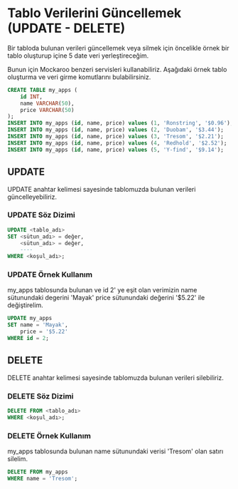 # Tablo Verilerini Güncellemek (UPDATE - DELETE)
Bir tabloda bulunan verileri güncellemek veya silmek için öncelikle örnek bir tablo oluşturup içine 5 date veri yerleştireceğim.

Bunun için Mockaroo benzeri servisleri kullanabiliriz. Aşağıdaki örnek tablo oluşturma ve veri girme komutlarını bulabilirsiniz.
```sql
CREATE TABLE my_apps (
	id INT,
	name VARCHAR(50),
	price VARCHAR(50)
);
INSERT INTO my_apps (id, name, price) values (1, 'Ronstring', '$0.96');
INSERT INTO my_apps (id, name, price) values (2, 'Duobam', '$3.44');
INSERT INTO my_apps (id, name, price) values (3, 'Tresom', '$2.21');
INSERT INTO my_apps (id, name, price) values (4, 'Redhold', '$2.52');
INSERT INTO my_apps (id, name, price) values (5, 'Y-find', '$9.14');
```
## UPDATE
UPDATE anahtar kelimesi sayesinde tablomuzda bulunan verileri güncelleyebiliriz.
### UPDATE Söz Dizimi
```sql
UPDATE <tablo_adı>
SET <sütun_adı> = değer, 
    <sütun_adı> = değer,
    ----
WHERE <koşul_adı>;
```
### UPDATE Örnek Kullanım
my_apps tablosunda bulunan ve id 2' ye eşit olan verimizin name sütunundaki degerini 'Mayak' price sütunundaki değerini '$5.22' ile değiştirelim.

```sql
UPDATE my_apps
SET name = 'Mayak',
	price = '$5.22'
WHERE id = 2;
```
## DELETE
DELETE anahtar kelimesi sayesinde tablomuzda bulunan verileri silebiliriz.

### DELETE Söz Dizimi
```sql
DELETE FROM <tablo_adı>
WHERE <koşul_adı>;
```
### DELETE Örnek Kullanım
my_apps tablosunda bulunan name sütunundaki verisi 'Tresom' olan satırı silelim.
```sql
DELETE FROM my_apps
WHERE name = 'Tresom';
```
